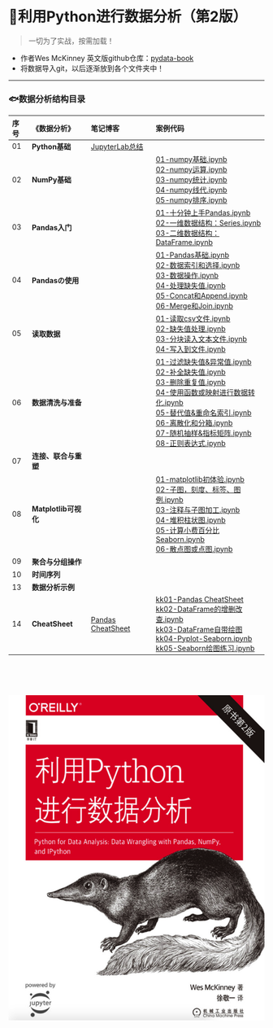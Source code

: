 # 🦔利用Python进行数据分析（第2版）
> 一切为了实战，按需加载！
- 作者Wes McKinney 英文版github仓库：[pydata-book](https://github.com/wesm/pydata-book)
- 将数据导入git，以后逐渐放到各个文件夹中！

---

### 🐟数据分析结构目录

序号 |《数据分析》| 笔记博客 | 案例代码 
:--|:--|:--|:--
01|**Python基础** | [JupyterLab总结](https://www.jianshu.com/p/5d5d0ef8f949) |
02|**NumPy基础** |  |[01-numpy基础.ipynb](https://nbviewer.jupyter.org/github/appke/pydata-notebook/blob/master/ch02-NumPy基础/01-numpy基础.ipynb)<br>[02-numpy运算.ipynb](https://nbviewer.jupyter.org/github/appke/pydata-notebook/blob/master/ch02-NumPy基础/02-numpy运算.ipynb)<br>[03-numpy统计.ipynb](https://nbviewer.jupyter.org/github/appke/pydata-notebook/blob/master/ch02-NumPy基础/03-numpy统计.ipynb)<br/>[04-numpy线代.ipynb](https://nbviewer.jupyter.org/github/appke/pydata-notebook/blob/master/ch02-NumPy基础/04-numpy线代.ipynb)<br/>[05-numpy排序.ipynb](https://nbviewer.jupyter.org/github/appke/pydata-notebook/blob/master/ch02-NumPy基础/05-numpy排序.ipynb)<br/>
03|**Pandas入门** |  | [01-十分钟上手Pandas.ipynb](https://nbviewer.jupyter.org/github/appke/pydata-notebook/blob/master/ch03-Pandas入门/01-十分钟上手Pandas.ipynb)<br>[02-一维数据结构：Series.ipynb](https://nbviewer.jupyter.org/github/appke/pydata-notebook/blob/master/ch03-Pandas入门/02-一维数据结构：Series.ipynb)<br/>[03-二维数据结构：DataFrame.ipynb](https://nbviewer.jupyter.org/github/appke/pydata-notebook/blob/master/ch03-Pandas入门/03-二维数据结构：DataFrame.ipynb)<br/> 
04|**Pandasの使用** | |[01-Pandas基础.ipynb](https://nbviewer.jupyter.org/github/appke/pydata-notebook/blob/master/ch04-Pandasの使用/01-Pandas基础.ipynb)<br>[02-数据索引和选择.ipynb](https://nbviewer.jupyter.org/github/appke/pydata-notebook/blob/master/ch04-Pandasの使用/02-数据索引和选择.ipynb)<br/>[03-数据操作.ipynb](https://nbviewer.jupyter.org/github/appke/pydata-notebook/blob/master/ch04-Pandasの使用/03-数据操作.ipynb)<br/>[04-处理缺失值.ipynb](https://nbviewer.jupyter.org/github/appke/pydata-notebook/blob/master/ch04-Pandasの使用/04-处理缺失值.ipynb)<br/>[05-Concat和Append.ipynb](https://nbviewer.jupyter.org/github/appke/pydata-notebook/blob/master/ch04-Pandasの使用/05-Concat和Append.ipynb)<br/>[06-Merge和Join.ipynb](https://nbviewer.jupyter.org/github/appke/pydata-notebook/blob/master/ch04-Pandasの使用/06-Merge和Join.ipynb)<br/>
05|**读取数据** | |[01-读取csv文件.ipynb](https://nbviewer.jupyter.org/github/appke/pydata-notebook/blob/master/ch05-读取数据/01-读取csv文件.ipynb)<br/>[02-缺失值处理.ipynb](https://nbviewer.jupyter.org/github/appke/pydata-notebook/blob/master/ch05-读取数据/02-缺失值处理.ipynb)<br/>[03-分块读入文本文件.ipynb](https://nbviewer.jupyter.org/github/appke/pydata-notebook/blob/master/ch05-读取数据/03-分块读入文本文件.ipynb)<br/>[04-写入到文件.ipynb](https://nbviewer.jupyter.org/github/appke/pydata-notebook/blob/master/ch05-读取数据/04-写入到文件.ipynb)<br/>
06|**数据清洗与准备** | |[01-过滤缺失值&异常值.ipynb](https://nbviewer.jupyter.org/github/appke/pydata-notebook/blob/master/ch06-数据清洗与准备/01-过滤缺失值&异常值.ipynb)<br>[02-补全缺失值.ipynb](https://nbviewer.jupyter.org/github/appke/pydata-notebook/blob/master/ch06-数据清洗与准备/02-补全缺失值.ipynb)<br/>[03-删除重复值.ipynb](https://nbviewer.jupyter.org/github/appke/pydata-notebook/blob/master/ch06-数据清洗与准备/03-删除重复值.ipynb)<br/>[04-使用函数或映射进行数据转化.ipynb](https://nbviewer.jupyter.org/github/appke/pydata-notebook/blob/master/ch06-数据清洗与准备/04-使用函数或映射进行数据转化.ipynb)<br/>[05-替代值&重命名索引.ipynb](https://nbviewer.jupyter.org/github/appke/pydata-notebook/blob/master/ch06-数据清洗与准备/05-替代值&重命名索引.ipynb)<br/>[06-离散化和分箱.ipynb](https://nbviewer.jupyter.org/github/appke/pydata-notebook/blob/master/ch06-数据清洗与准备/06-离散化和分箱.ipynb)<br/>[07-随机抽样&指标矩阵.ipynb](https://nbviewer.jupyter.org/github/appke/pydata-notebook/blob/master/ch06-数据清洗与准备/07-随机抽样&指标矩阵.ipynb)<br/>[08-正则表达式.ipynb](https://nbviewer.jupyter.org/github/appke/pydata-notebook/blob/master/ch06-数据清洗与准备/08-正则表达式.ipynb)<br/>
07| **连接、联合与重塑** | |
08|**Matplotlib可视化** | |[01-matplotlib初体验.ipynb](https://nbviewer.jupyter.org/github/appke/pydata-notebook/blob/master/ch08-Matplotlib可视化/01-matplotlib初体验.ipynb)<br/>[02-子图，刻度、标签、图例.ipynb](https://nbviewer.jupyter.org/github/appke/pydata-notebook/blob/master/ch08-Matplotlib可视化/02-子图，刻度、标签、图例.ipynb)<br/>[03-注释与子图加工.ipynb](https://nbviewer.jupyter.org/github/appke/pydata-notebook/blob/master/ch08-Matplotlib可视化/03-注释与子图加工.ipynb)<br/>[04-堆积柱状图.ipynb](https://nbviewer.jupyter.org/github/appke/pydata-notebook/blob/master/ch08-Matplotlib可视化/04-堆积柱状图.ipynb)<br/>[05-计算小费百分比Seaborn.ipynb](https://nbviewer.jupyter.org/github/appke/pydata-notebook/blob/master/ch08-Matplotlib可视化/05-计算小费百分比Seaborn.ipynb)<br/>[06-散点图或点图.ipynb](https://nbviewer.jupyter.org/github/appke/pydata-notebook/blob/master/ch08-Matplotlib可视化/06-散点图或点图.ipynb)
09|**聚合与分组操作** | |
10|**时间序列** | |
13|**数据分析示例** | |
14|**CheatSheet** | [Pandas CheatSheet](https://www.jianshu.com/p/ad3061ad78cc) |[kk01-Pandas CheatSheet](https://nbviewer.jupyter.org/github/appke/pydata-notebook/blob/master/chkk-CheatSheet/kk01-Pandas%20CheatSheet.ipynb)<br>[kk02-DataFrame的增删改查.ipynb](https://nbviewer.jupyter.org/github/appke/pydata-notebook/blob/master/chkk-CheatSheet/kk02-DataFrame的增删改查.ipynb)<br>[kk03-DataFrame自带绘图](https://nbviewer.jupyter.org/github/appke/pydata-notebook/blob/master/chkk-CheatSheet/kk03-DataFrame自带绘图)<br/>[kk04-Pyplot-Seaborn.ipynb](https://nbviewer.jupyter.org/github/appke/pydata-notebook/blob/master/chkk-CheatSheet/kk04-Pyplot-Seaborn.ipynb)<br/>[kk05-Seaborn绘图练习.ipynb](https://nbviewer.jupyter.org/github/appke/pydata-notebook/blob/master/chkk-CheatSheet/kk05-Seaborn绘图练习.ipynb)<br/>



<br><br><br>

<p align='left'>
<img src='ch02-NumPy基础/images/book_surface.png'>
</p>